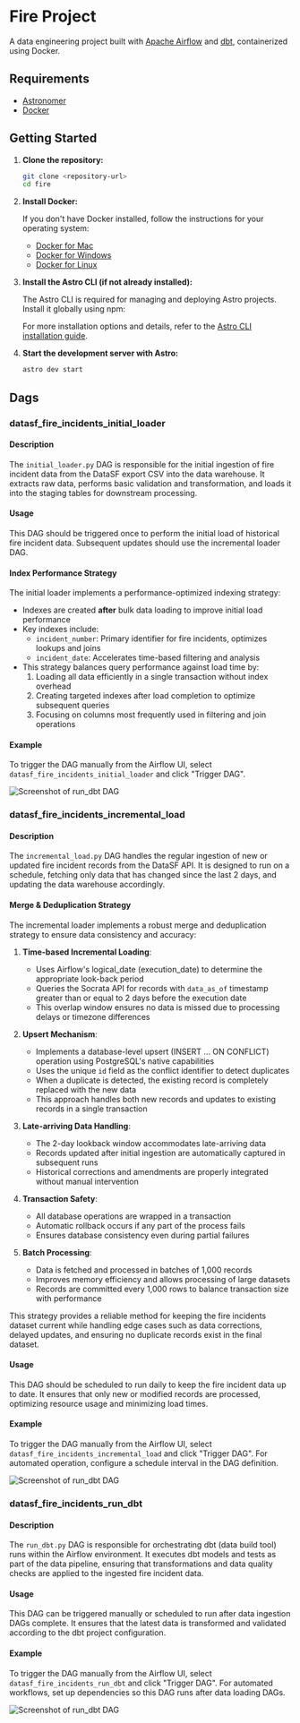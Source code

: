 # Fire Project

A data engineering project built with [Apache Airflow](https://airflow.apache.org/) and [dbt](https://www.getdbt.com/), containerized using Docker.

## Requirements

- [Astronomer](https://www.astronomer.io/)
- [Docker](https://www.docker.com/)

## Getting Started

1. **Clone the repository:**
    ```bash
    git clone <repository-url>
    cd fire
    ```

2. **Install Docker:**

    If you don't have Docker installed, follow the instructions for your operating system:

    - [Docker for Mac](https://docs.docker.com/desktop/install/mac-install/)
    - [Docker for Windows](https://docs.docker.com/desktop/install/windows-install/)
    - [Docker for Linux](https://docs.docker.com/engine/install/)

3. **Install the Astro CLI (if not already installed):**

    The Astro CLI is required for managing and deploying Astro projects. Install it globally using npm:

    For more installation options and details, refer to the [Astro CLI installation guide](https://www.astronomer.io/docs/astro/cli/install-cli/).

4. **Start the development server with Astro:**
    ```bash
    astro dev start
    ```

## Dags
### datasf_fire_incidents_initial_loader
#### Description

The `initial_loader.py` DAG is responsible for the initial ingestion of fire incident data from the DataSF export CSV into the data warehouse. It extracts raw data, performs basic validation and transformation, and loads it into the staging tables for downstream processing.

#### Usage

This DAG should be triggered once to perform the initial load of historical fire incident data. Subsequent updates should use the incremental loader DAG.

#### Index Performance Strategy

The initial loader implements a performance-optimized indexing strategy:
- Indexes are created **after** bulk data loading to improve initial load performance
- Key indexes include:
  - `incident_number`: Primary identifier for fire incidents, optimizes lookups and joins
  - `incident_date`: Accelerates time-based filtering and analysis
- This strategy balances query performance against load time by:
  1. Loading all data efficiently in a single transaction without index overhead
  2. Creating targeted indexes after load completion to optimize subsequent queries
  3. Focusing on columns most frequently used in filtering and join operations

#### Example

To trigger the DAG manually from the Airflow UI, select `datasf_fire_incidents_initial_loader` and click "Trigger DAG".

![Screenshot of run_dbt DAG](/assets/datasf_fire_incidents_initial_loader-graph.png)
### datasf_fire_incidents_incremental_load
#### Description

The `incremental_load.py` DAG handles the regular ingestion of new or updated fire incident records from the DataSF API. It is designed to run on a schedule, fetching only data that has changed since the last 2 days, and updating the data warehouse accordingly.

#### Merge & Deduplication Strategy

The incremental loader implements a robust merge and deduplication strategy to ensure data consistency and accuracy:

1. **Time-based Incremental Loading**:
   - Uses Airflow's logical_date (execution_date) to determine the appropriate look-back period
   - Queries the Socrata API for records with `data_as_of` timestamp greater than or equal to 2 days before the execution date
   - This overlap window ensures no data is missed due to processing delays or timezone differences

2. **Upsert Mechanism**:
   - Implements a database-level upsert (INSERT ... ON CONFLICT) operation using PostgreSQL's native capabilities
   - Uses the unique `id` field as the conflict identifier to detect duplicates
   - When a duplicate is detected, the existing record is completely replaced with the new data
   - This approach handles both new records and updates to existing records in a single transaction

3. **Late-arriving Data Handling**:
   - The 2-day lookback window accommodates late-arriving data
   - Records updated after initial ingestion are automatically captured in subsequent runs
   - Historical corrections and amendments are properly integrated without manual intervention

4. **Transaction Safety**:
   - All database operations are wrapped in a transaction
   - Automatic rollback occurs if any part of the process fails
   - Ensures database consistency even during partial failures

5. **Batch Processing**:
   - Data is fetched and processed in batches of 1,000 records
   - Improves memory efficiency and allows processing of large datasets
   - Records are committed every 1,000 rows to balance transaction size with performance

This strategy provides a reliable method for keeping the fire incidents dataset current while handling edge cases such as data corrections, delayed updates, and ensuring no duplicate records exist in the final dataset.

#### Usage

This DAG should be scheduled to run daily to keep the fire incident data up to date. It ensures that only new or modified records are processed, optimizing resource usage and minimizing load times.

#### Example

To trigger the DAG manually from the Airflow UI, select `datasf_fire_incidents_incremental_load` and click "Trigger DAG". For automated operation, configure a schedule interval in the DAG definition.

![Screenshot of run_dbt DAG](/assets/datasf_fire_incidents_incremental_load-graph.png)
### datasf_fire_incidents_run_dbt
#### Description

The `run_dbt.py` DAG is responsible for orchestrating dbt (data build tool) runs within the Airflow environment. It executes dbt models and tests as part of the data pipeline, ensuring that transformations and data quality checks are applied to the ingested fire incident data.

#### Usage

This DAG can be triggered manually or scheduled to run after data ingestion DAGs complete. It ensures that the latest data is transformed and validated according to the dbt project configuration.

#### Example

To trigger the DAG manually from the Airflow UI, select `datasf_fire_incidents_run_dbt` and click "Trigger DAG". For automated workflows, set up dependencies so this DAG runs after data loading DAGs.

![Screenshot of run_dbt DAG](/assets/datasf_fire_incidents_run_dbt-graph.png)